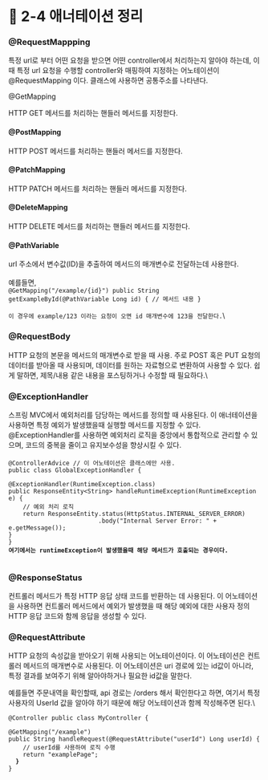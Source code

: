 # 🔸 2-4 애너테이션 정리

### @RequestMappping

특정 url로 부터 어떤 요청을 받으면 어떤 controller에서 처리하는지 알아야 하는데, 이때 특정 url 요청을 수행할 controller와 매핑하여 지정하는 어노테이션이 @RequestMapping 이다. 클래스에 사용하면 공통주소를 나타낸다.

@GetMapping

HTTP GET 메서드를 처리하는 핸들러 메서드를 지정한다.

#### @PostMapping

HTTP POST 메서드를 처리하는 핸들러 메서드를 지정한다.

#### @PatchMapping

HTTP PATCH 메서드를 처리하는 핸들러 메서드를 지정한다.

#### @DeleteMapping

HTTP DELETE 메서드를 처리하는 핸들러 메서드를 지정한다.

#### @PathVariable

url 주소에서 변수값(ID)을 추출하여 메서드의 매개변수로 전달하는데 사용한다. \
\
예를들면, \
`@GetMapping("/example/{id}") public String getExampleById(@PathVariable Long id) { // 메서드 내용 }`\
\
`이 경우에 example/123 이라는 요청이 오면 id 매개변수에 123을 전달한다.`\


### @RequestBody

HTTP 요청의 본문을 메서드의 매개변수로 받을 때 사용. 주로 POST 혹은 PUT 요청의 데이터를 받아올 때 사용되며, 데이터를 원하는 자료형으로 변환하여 사용할 수 있다. 쉽게 말하면, 제목/내용 같은 내용을 포스팅하거나 수정할 때 필요하다.\


### @ExceptionHandler

스프링 MVC에서 예외처리를 담당하는 메서드를 정의할 때 사용된다. 이 애너테이션을 사용하면 특정 예외가 발생했을때 실행할 메서드를 지정할 수 있다. @ExceptionHandler를 사용하면 예외처리 로직을 중앙에서 통합적으로 관리할 수 있으며, 코드의 중복을 줄이고 유지보수성을 향상시킬 수 있다.\
\
`@ControllerAdvice // 이 어노테이션은 클래스에만 사용.`\
`public class GlobalExceptionHandler {`

<pre><code>@ExceptionHandler(RuntimeException.class)
public ResponseEntity&#x3C;String> handleRuntimeException(RuntimeException e) {
    // 예외 처리 로직
    return ResponseEntity.status(HttpStatus.INTERNAL_SERVER_ERROR)
                         .body("Internal Server Error: " + e.getMessage());
}
}
<strong>여기에서는 runtimeException이 발생했을때 해당 메서드가 호출되는 경우이다. 
</strong>
</code></pre>

### @ResponseStatus

컨트롤러 메서드가 특정 HTTP 응답 상태 코드를 반환하는 데 사용된다. 이 어노테이션을 사용하면 컨트롤러 메서드에서 예외가 발생했을 때 해당 예외에 대한 사용자 정의 HTTP 응답 코드와 함께 응답을 생성할 수 있다.



### @RequestAttribute

HTTP 요청의 속성값을 받아오기 위해 사용되는 어노테이션이다. 이 어노테이션은 컨트롤러 메서드의 매개변수로 사용된다. 이 어노테이션은 uri 경로에 있는 id값이 아니라, 특정 결과를 보여주기 위해 알아야하거나 필요한 id값을 말한다.&#x20;

예를들면 주문내역을 확인할때, api 경로는 /orders 해서 확인한다고 하면, 여기서 특정사용자의 UserId 값을 알아야 하기 때문에 해당 어노테이션과 함께 작성해주면 된다.\


`@Controller public class MyController {`

<pre><code>@GetMapping("/example")
public String handleRequest(@RequestAttribute("userId") Long userId) {
    // userId를 사용하여 로직 수행
    return "examplePage";
<strong>  }
</strong>}
</code></pre>

